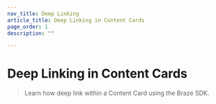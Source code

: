 ```yaml
---
nav_title: Deep Linking
article_title: Deep Linking in Content Cards
page_order: 1
description: ""

---
```


# Deep Linking in Content Cards

> Learn how deep link within a Content Card using the Braze SDK.
